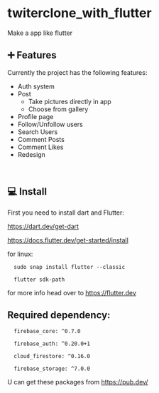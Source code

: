 # twiterclone_with_flutter

Make a app like flutter 
<br>

## ➕ Features
Currently the project has the following features:
  * Auth system 
  * Post
    * Take pictures directly in app
    * Choose from gallery
  * Profile page
  * Follow/Unfollow users
  * Search Users
  * Comment Posts
  * Comment Likes
  * Redesign

<br>

## 💻 Install

First you need to install dart and Flutter:

https://dart.dev/get-dart

https://docs.flutter.dev/get-started/install

for linux:
~~~
  sudo snap install flutter --classic
~~~
~~~ 
  flutter sdk-path
~~~

for more info head over to https://flutter.dev

## Required dependency:

      firebase_core: ^0.7.0

      firebase_auth: ^0.20.0+1

      cloud_firestore: ^0.16.0

      firebase_storage: ^7.0.0
  
  
U can get these packages from https://pub.dev/ 

